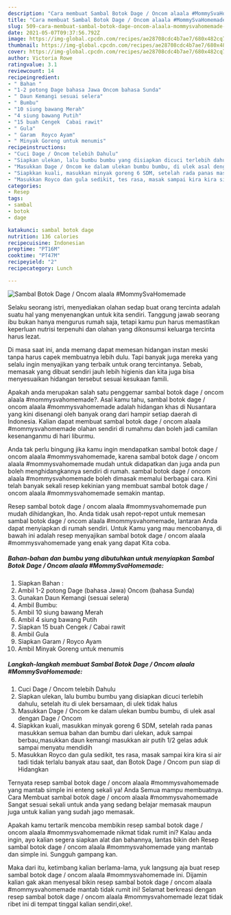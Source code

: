 ```yaml
---
description: "Cara membuat Sambal Botok Dage / Oncom alaala #MommySvaHomemade yang nikmat Untuk Jualan"
title: "Cara membuat Sambal Botok Dage / Oncom alaala #MommySvaHomemade yang nikmat Untuk Jualan"
slug: 509-cara-membuat-sambal-botok-dage-oncom-alaala-mommysvahomemade-yang-nikmat-untuk-jualan
date: 2021-05-07T09:37:56.792Z
image: https://img-global.cpcdn.com/recipes/ae28708cdc4b7ae7/680x482cq70/sambal-botok-dage-oncom-alaala-mommysvahomemade-foto-resep-utama.jpg
thumbnail: https://img-global.cpcdn.com/recipes/ae28708cdc4b7ae7/680x482cq70/sambal-botok-dage-oncom-alaala-mommysvahomemade-foto-resep-utama.jpg
cover: https://img-global.cpcdn.com/recipes/ae28708cdc4b7ae7/680x482cq70/sambal-botok-dage-oncom-alaala-mommysvahomemade-foto-resep-utama.jpg
author: Victoria Rowe
ratingvalue: 3.1
reviewcount: 14
recipeingredient:
- " Bahan "
- "1-2 potong Dage bahasa Jawa Oncom bahasa Sunda"
- " Daun Kemangi sesuai selera"
- " Bumbu"
- "10 siung bawang Merah"
- "4 siung bawang Putih"
- "15 buah Cengek  Cabai rawit"
- " Gula"
- " Garam  Royco Ayam"
- " Minyak Goreng untuk menumis"
recipeinstructions:
- "Cuci Dage / Oncom telebih Dahulu"
- "Siapkan ulekan, lalu bumbu bumbu yang disiapkan dicuci terlebih dahulu, setelah itu di ulek bersamaan, di ulek tidak halus"
- "Masukkan Dage / Oncom ke dalam ulekan bumbu bumbu, di ulek asal dengan Dage / Oncom"
- "Siapkkan kuali, masukkan minyak goreng 6 SDM, setelah rada panas masukkan semua bahan dan bumbu dari ulekan, aduk sampai berbau,masukkan daun kemangi masukkan air putih 1/2 gelas aduk sampai menyatu mendidih"
- "Masukkan Royco dan gula sedikit, tes rasa, masak sampai kira kira si air tadi tidak terlalu banyak atau saat, dan Botok Dage / Oncom pun siap di Hidangkan"
categories:
- Resep
tags:
- sambal
- botok
- dage

katakunci: sambal botok dage 
nutrition: 136 calories
recipecuisine: Indonesian
preptime: "PT16M"
cooktime: "PT47M"
recipeyield: "2"
recipecategory: Lunch

---
```



![Sambal Botok Dage / Oncom alaala #MommySvaHomemade](https://img-global.cpcdn.com/recipes/ae28708cdc4b7ae7/680x482cq70/sambal-botok-dage-oncom-alaala-mommysvahomemade-foto-resep-utama.jpg)

Selaku seorang istri, menyediakan olahan sedap buat orang tercinta adalah suatu hal yang menyenangkan untuk kita sendiri. Tanggung jawab seorang ibu bukan hanya mengurus rumah saja, tetapi kamu pun harus memastikan keperluan nutrisi terpenuhi dan olahan yang dikonsumsi keluarga tercinta harus lezat.

Di masa  saat ini, anda memang dapat memesan hidangan instan meski tanpa harus capek membuatnya lebih dulu. Tapi banyak juga mereka yang selalu ingin menyajikan yang terbaik untuk orang tercintanya. Sebab, memasak yang dibuat sendiri jauh lebih higienis dan kita juga bisa menyesuaikan hidangan tersebut sesuai kesukaan famili. 



Apakah anda merupakan salah satu penggemar sambal botok dage / oncom alaala #mommysvahomemade?. Asal kamu tahu, sambal botok dage / oncom alaala #mommysvahomemade adalah hidangan khas di Nusantara yang kini disenangi oleh banyak orang dari hampir setiap daerah di Indonesia. Kalian dapat membuat sambal botok dage / oncom alaala #mommysvahomemade olahan sendiri di rumahmu dan boleh jadi camilan kesenanganmu di hari liburmu.

Anda tak perlu bingung jika kamu ingin mendapatkan sambal botok dage / oncom alaala #mommysvahomemade, karena sambal botok dage / oncom alaala #mommysvahomemade mudah untuk didapatkan dan juga anda pun boleh menghidangkannya sendiri di rumah. sambal botok dage / oncom alaala #mommysvahomemade boleh dimasak memalui berbagai cara. Kini telah banyak sekali resep kekinian yang membuat sambal botok dage / oncom alaala #mommysvahomemade semakin mantap.

Resep sambal botok dage / oncom alaala #mommysvahomemade pun mudah dihidangkan, lho. Anda tidak usah repot-repot untuk memesan sambal botok dage / oncom alaala #mommysvahomemade, lantaran Anda dapat menyiapkan di rumah sendiri. Untuk Kamu yang mau mencobanya, di bawah ini adalah resep menyajikan sambal botok dage / oncom alaala #mommysvahomemade yang enak yang dapat Kita coba.

<!--inarticleads1-->

##### Bahan-bahan dan bumbu yang dibutuhkan untuk menyiapkan Sambal Botok Dage / Oncom alaala #MommySvaHomemade:

1. Siapkan  Bahan :
1. Ambil 1-2 potong Dage (bahasa Jawa) Oncom (bahasa Sunda)
1. Gunakan  Daun Kemangi (sesuai selera)
1. Ambil  Bumbu:
1. Ambil 10 siung bawang Merah
1. Ambil 4 siung bawang Putih
1. Siapkan 15 buah Cengek / Cabai rawit
1. Ambil  Gula
1. Siapkan  Garam / Royco Ayam
1. Ambil  Minyak Goreng untuk menumis




<!--inarticleads2-->

##### Langkah-langkah membuat Sambal Botok Dage / Oncom alaala #MommySvaHomemade:

1. Cuci Dage / Oncom telebih Dahulu
1. Siapkan ulekan, lalu bumbu bumbu yang disiapkan dicuci terlebih dahulu, setelah itu di ulek bersamaan, di ulek tidak halus
1. Masukkan Dage / Oncom ke dalam ulekan bumbu bumbu, di ulek asal dengan Dage / Oncom
1. Siapkkan kuali, masukkan minyak goreng 6 SDM, setelah rada panas masukkan semua bahan dan bumbu dari ulekan, aduk sampai berbau,masukkan daun kemangi masukkan air putih 1/2 gelas aduk sampai menyatu mendidih
1. Masukkan Royco dan gula sedikit, tes rasa, masak sampai kira kira si air tadi tidak terlalu banyak atau saat, dan Botok Dage / Oncom pun siap di Hidangkan




Ternyata resep sambal botok dage / oncom alaala #mommysvahomemade yang mantab simple ini enteng sekali ya! Anda Semua mampu membuatnya. Cara Membuat sambal botok dage / oncom alaala #mommysvahomemade Sangat sesuai sekali untuk anda yang sedang belajar memasak maupun juga untuk kalian yang sudah jago memasak.

Apakah kamu tertarik mencoba membikin resep sambal botok dage / oncom alaala #mommysvahomemade nikmat tidak rumit ini? Kalau anda ingin, ayo kalian segera siapkan alat dan bahannya, lantas bikin deh Resep sambal botok dage / oncom alaala #mommysvahomemade yang mantab dan simple ini. Sungguh gampang kan. 

Maka dari itu, ketimbang kalian berlama-lama, yuk langsung aja buat resep sambal botok dage / oncom alaala #mommysvahomemade ini. Dijamin kalian gak akan menyesal bikin resep sambal botok dage / oncom alaala #mommysvahomemade mantab tidak rumit ini! Selamat berkreasi dengan resep sambal botok dage / oncom alaala #mommysvahomemade lezat tidak ribet ini di tempat tinggal kalian sendiri,oke!.

